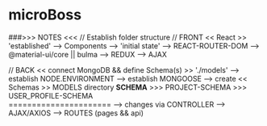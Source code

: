 # microBoss


###>>> NOTES <<<
// Establish folder structure
// FRONT << React >> 'established'
    --> Components
    --> 'initial state'
    --> REACT-ROUTER-DOM
    --> @material-ui/core || bulma
    --> REDUX
    --> AJAX


// BACK << connect MongoDB && define Schema(s) >> './models'
    --> establish NODE.ENVIRONMENT
    --> establish MONGOOSE
    --> create << Schemas >> MODELS directory
        **SCHEMA**
     >>>    PROJECT-SCHEMA
     >>>    USER_PROFILE-SCHEMA   
        ======================
        --> changes via CONTROLLER
    --> AJAX/AXIOS
    --> ROUTES (pages && api)
